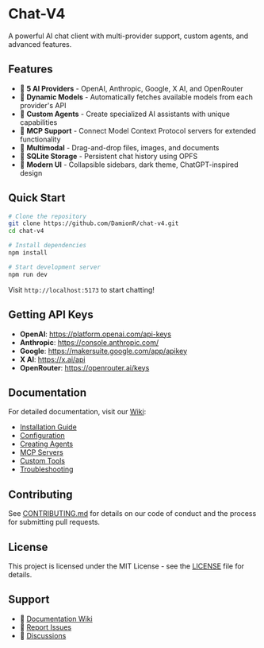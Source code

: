 # Chat-V4

A powerful AI chat client with multi-provider support, custom agents, and advanced features.

## Features

- 🤖 **5 AI Providers** - OpenAI, Anthropic, Google, X AI, and OpenRouter
- 🎯 **Dynamic Models** - Automatically fetches available models from each provider's API
- 🧠 **Custom Agents** - Create specialized AI assistants with unique capabilities
- 🔌 **MCP Support** - Connect Model Context Protocol servers for extended functionality
- 📁 **Multimodal** - Drag-and-drop files, images, and documents
- 💾 **SQLite Storage** - Persistent chat history using OPFS
- 🎨 **Modern UI** - Collapsible sidebars, dark theme, ChatGPT-inspired design

## Quick Start

```bash
# Clone the repository
git clone https://github.com/DamionR/chat-v4.git
cd chat-v4

# Install dependencies
npm install

# Start development server
npm run dev
```

Visit `http://localhost:5173` to start chatting!

## Getting API Keys

- **OpenAI**: https://platform.openai.com/api-keys
- **Anthropic**: https://console.anthropic.com/
- **Google**: https://makersuite.google.com/app/apikey
- **X AI**: https://x.ai/api
- **OpenRouter**: https://openrouter.ai/keys

## Documentation

For detailed documentation, visit our [Wiki](https://github.com/DamionR/chat-v4/wiki):

- [Installation Guide](https://github.com/DamionR/chat-v4/wiki/Installation)
- [Configuration](https://github.com/DamionR/chat-v4/wiki/Configuration)
- [Creating Agents](https://github.com/DamionR/chat-v4/wiki/Agents)
- [MCP Servers](https://github.com/DamionR/chat-v4/wiki/MCP-Servers)
- [Custom Tools](https://github.com/DamionR/chat-v4/wiki/Custom-Tools)
- [Troubleshooting](https://github.com/DamionR/chat-v4/wiki/Troubleshooting)

## Contributing

See [CONTRIBUTING.md](CONTRIBUTING.md) for details on our code of conduct and the process for submitting pull requests.

## License

This project is licensed under the MIT License - see the [LICENSE](LICENSE) file for details.

## Support

- 📖 [Documentation Wiki](https://github.com/DamionR/chat-v4/wiki)
- 🐛 [Report Issues](https://github.com/DamionR/chat-v4/issues)
- 💬 [Discussions](https://github.com/DamionR/chat-v4/discussions)
